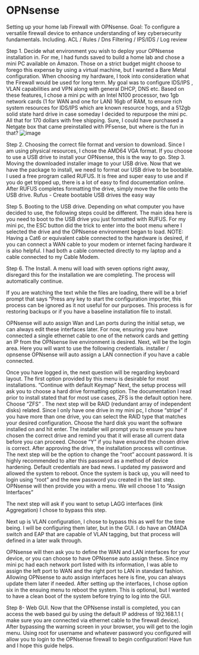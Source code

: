 # OPNsense
Setting up your home lab Firewall with OPNsense. 
Goal: To configure a versatile firewall device to enhance understanding of key cybersecurity fundamentals. Including. ACL / Rules / Dns Filtering / IPS/IDS / Log review

Step 1.  Decide what environment you wish to deploy your OPNsense installation in. For me, I had funds saved to build a home lab and chose a mini PC available on Amazon. Those on a strict budget might choose to forego this expense by using a virtual machine, but I wanted a Bare Metal configuration.
When choosing my hardware, I took into consideration what the Firewall would be used for long term. My goal was to configure IDS/IPS , VLAN capabilities and VPN along with general DHCP, DNS etc.
Based on these features, I chose a mini pc with an Intel N100 processor, two 1gb network cards (1 for WAN and one for LAN) 16gb of RAM, to ensure rich system resources for IDS/IPS which are known resource hogs, and a 512gb solid state hard drive in case someday I decided to repurpose the mini pc.
All that for 170 dollars with free shipping.  Sure, I could have purchased a Netgate box that came preinstalled with PFsense, but where is the fun in that?
![image](https://github.com/CyberDanMan/OPNsense/assets/164780036/764db27d-f5b8-4ff7-828a-43ea6075e4b8)


Step 2. Choosing the correct file format and version to download.  Since I am using physical resources, I chose the AMD64 VGA format. If you choose to use a USB drive to install your OPNsense, this is the way to go. 
Step 3. Moving the downloaded installer image to your USB drive. Now that we have the package to install, we need to format our USB drive to be bootable. I used a free program called RUFUS. It is free and super easy to use and if you do get tripped up, there is a lot of easy to find documentation online. After RUFUS completes formatting the drive, simply move the file onto the USB drive.
Rufus - Create bootable USB drives the easy way

Step 5. Booting to the USB drive. Depending on what computer you have decided to use, the following steps could be different.  The main idea here is you need to boot to the USB drive you just formatted with RUFUS.  For my mini pc, the ESC button did the trick to enter into the boot menu where  I selected the drive and the OPNsense environment began to load.
NOTE:  Having a Cat6 or equivalent cable connected to the hardware is desired, if you can connect a WAN cable to your modem or internet facing hardware it is also helpful. I had both a cable connected directly to my laptop and a cable connected to my Cable Modem.

Step 6.  The Install.  A menu will load with seven options right away, disregard this for the installation we are completing. The process will automatically continue.
 
If you are watching the text while the files are loading, there will be a brief prompt that says “Press any key to start the configuration importer, this process can be ignored  as it not useful for our purposes. This process is for restoring backups or if you have a baseline installation file to install.
 
OPNsense will auto assign Wan and Lan ports during the initial setup, we can always edit these interfaces later. For now, ensuring you have connected a single ethernet cable  to one of the network cards and getting an IP from the OPNsense live environment is desired.
Next, will be the login area.  Here you will want to use the following credentials.
installer / opnsense
OPNsense will auto assign a LAN connection if you have a cable connected.

Once you have logged in, the next question will be regarding keyboard layout. The first option provided by this menu is desirable for most installations. “Continue with default Keymap”
Next, the setup process will ask you to choose a hard drive formatting option. The documentation I read prior to install stated that for most use cases, ZFS is the default option here. Choose “ZFS”  .
The next step will be RAID (redundant array of independent disks) related. Since I only have one drive in my mini pc, I chose “stripe” if you have more than one drive, you can select the RAID type that matches your desired configuration. Choose the hard disk you want the software installed on and hit enter.
The installer will prompt you to ensure you have chosen the correct drive and remind you that it will erase all current data before you can proceed. Choose “Y” if you have ensured the chosen drive is correct.
After approving the drive, the installation process will continue.
The next step will be the option to change the “root” account password. It is highly recommended to alter this password as a method of device hardening. Default credentials are bad news.  I updated my password and allowed the system to reboot.
Once the system is back up, you will need to login using “root” and the new password you created in the last step. 
OPNsense will then provide you with a menu. We will choose 1 to “Assign Interfaces”

The next step will ask if you want to setup LAGG interfaces (link Aggregation) I chose to bypass this step.
 

Next up is VLAN configuration, I chose to bypass this as well for the time being. I will be configuring them later, but in the GUI. I do have an OMADA switch and EAP that are capable of VLAN tagging, but that process will defined in a later walk through.
 
OPNsense will then ask you to  define the WAN and LAN interfaces for your device, or you can choose to have OPNsense auto assign these. Since my mini pc had each network port listed with its information, I was able to assign the left port to WAN and the right port to LAN in standard fashion. Allowing OPNsense to auto assign interfaces here is fine, you can always update them later if needed.
After setting up the interfaces, I chose option six in the ensuing menu to reboot the system. This is optional, but I wanted to have a clean boot of the system before trying to log into the GUI.

Step 8- Web GUI. Now that the OPNsense install is completed, you can access the web based gui by using the default IP address of 192.168.1.1 ( make sure you are connected via ethernet cable to the firewall device).  After bypassing the warning screen in your browser, you will get to the login menu. Using root for username and whatever password you configured will allow you to login to the OPNsense firewall to begin configuration!  Have fun and I hope this guide helps.
 










 

